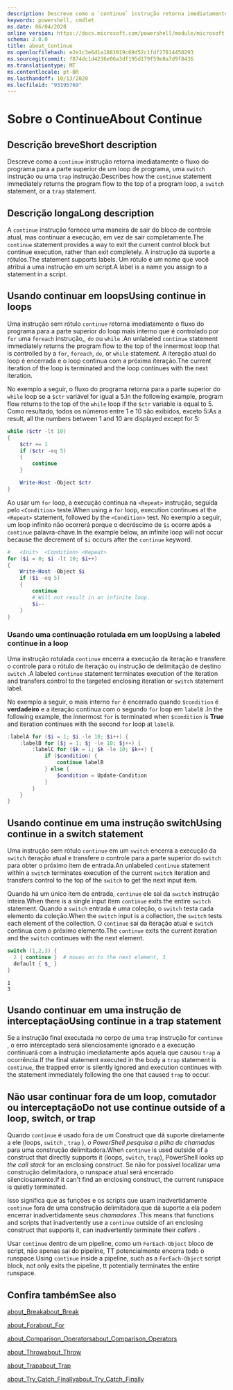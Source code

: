 ```yaml
---
description: Descreve como a `continue` instrução retorna imediatamente o fluxo do programa para a parte superior de um loop de programa, uma `switch` instrução ou uma `trap` instrução.
keywords: powershell, cmdlet
ms.date: 06/04/2020
online version: https://docs.microsoft.com/powershell/module/microsoft.powershell.core/about/about_continue?view=powershell-6&WT.mc_id=ps-gethelp
schema: 2.0.0
title: about_Continue
ms.openlocfilehash: e2e1c3e6d1a1881919c69d52c1fdf27814450293
ms.sourcegitcommit: f874dc1d4236e06a3df195d179f59e0a7d9f8436
ms.translationtype: MT
ms.contentlocale: pt-BR
ms.lasthandoff: 10/13/2020
ms.locfileid: "93195769"
---
```

# <a name="about-continue"></a><span data-ttu-id="6e299-104">Sobre o Continue</span><span class="sxs-lookup"><span data-stu-id="6e299-104">About Continue</span></span>

## <a name="short-description"></a><span data-ttu-id="6e299-105">Descrição breve</span><span class="sxs-lookup"><span data-stu-id="6e299-105">Short description</span></span>

<span data-ttu-id="6e299-106">Descreve como a `continue` instrução retorna imediatamente o fluxo do programa para a parte superior de um loop de programa, uma `switch` instrução ou uma `trap` instrução.</span><span class="sxs-lookup"><span data-stu-id="6e299-106">Describes how the `continue` statement immediately returns the program flow to the top of a program loop, a `switch` statement, or a `trap` statement.</span></span>

## <a name="long-description"></a><span data-ttu-id="6e299-107">Descrição longa</span><span class="sxs-lookup"><span data-stu-id="6e299-107">Long description</span></span>

<span data-ttu-id="6e299-108">A `continue` instrução fornece uma maneira de sair do bloco de controle atual, mas continuar a execução, em vez de sair completamente.</span><span class="sxs-lookup"><span data-stu-id="6e299-108">The `continue` statement provides a way to exit the current control block but continue execution, rather than exit completely.</span></span> <span data-ttu-id="6e299-109">A instrução dá suporte a rótulos.</span><span class="sxs-lookup"><span data-stu-id="6e299-109">The statement supports labels.</span></span>
<span data-ttu-id="6e299-110">Um rótulo é um nome que você atribui a uma instrução em um script.</span><span class="sxs-lookup"><span data-stu-id="6e299-110">A label is a name you assign to a statement in a script.</span></span>

## <a name="using-continue-in-loops"></a><span data-ttu-id="6e299-111">Usando continuar em loops</span><span class="sxs-lookup"><span data-stu-id="6e299-111">Using continue in loops</span></span>

<span data-ttu-id="6e299-112">Uma instrução sem rótulo `continue` retorna imediatamente o fluxo do programa para a parte superior do loop mais interno que é controlado por `for` uma `foreach` instrução,, `do` ou `while` .</span><span class="sxs-lookup"><span data-stu-id="6e299-112">An unlabeled `continue` statement immediately returns the program flow to the top of the innermost loop that is controlled by a `for`, `foreach`, `do`, or `while` statement.</span></span> <span data-ttu-id="6e299-113">A iteração atual do loop é encerrada e o loop continua com a próxima iteração.</span><span class="sxs-lookup"><span data-stu-id="6e299-113">The current iteration of the loop is terminated and the loop continues with the next iteration.</span></span>

<span data-ttu-id="6e299-114">No exemplo a seguir, o fluxo do programa retorna para a parte superior do `while` loop se a `$ctr` variável for igual a 5.</span><span class="sxs-lookup"><span data-stu-id="6e299-114">In the following example, program flow returns to the top of the `while` loop if the `$ctr` variable is equal to 5.</span></span> <span data-ttu-id="6e299-115">Como resultado, todos os números entre 1 e 10 são exibidos, exceto 5:</span><span class="sxs-lookup"><span data-stu-id="6e299-115">As a result, all the numbers between 1 and 10 are displayed except for 5:</span></span>

```powershell
while ($ctr -lt 10)
{
    $ctr += 1
    if ($ctr -eq 5)
    {
        continue
    }

    Write-Host -Object $ctr
}
```

<span data-ttu-id="6e299-116">Ao usar um `for` loop, a execução continua na `<Repeat>` instrução, seguida pelo `<Condition>` teste.</span><span class="sxs-lookup"><span data-stu-id="6e299-116">When using a `for` loop, execution continues at the `<Repeat>` statement, followed by the `<Condition>` test.</span></span> <span data-ttu-id="6e299-117">No exemplo a seguir, um loop infinito não ocorrerá porque o decréscimo de `$i` ocorre após a `continue` palavra-chave.</span><span class="sxs-lookup"><span data-stu-id="6e299-117">In the example below, an infinite loop will not occur because the decrement of `$i` occurs after the `continue` keyword.</span></span>

```powershell
#   <Init>  <Condition> <Repeat>
for ($i = 0; $i -lt 10; $i++)
{
    Write-Host -Object $i
    if ($i -eq 5)
    {
        continue
        # Will not result in an infinite loop.
        $i--
    }
}
```

### <a name="using-a-labeled-continue-in-a-loop"></a><span data-ttu-id="6e299-118">Usando uma continuação rotulada em um loop</span><span class="sxs-lookup"><span data-stu-id="6e299-118">Using a labeled continue in a loop</span></span>

<span data-ttu-id="6e299-119">Uma instrução rotulada `continue` encerra a execução da iteração e transfere o controle para o rótulo de iteração ou instrução de delimitação de destino `switch` .</span><span class="sxs-lookup"><span data-stu-id="6e299-119">A labeled `continue` statement terminates execution of the iteration and transfers control to the targeted enclosing iteration or `switch` statement label.</span></span>

<span data-ttu-id="6e299-120">No exemplo a seguir, o mais interno `for` é encerrado quando `$condition` é **verdadeiro** e a iteração continua com o segundo `for` loop em `labelB` .</span><span class="sxs-lookup"><span data-stu-id="6e299-120">In the following example, the innermost `for` is terminated when `$condition` is **True** and iteration continues with the second `for` loop at `labelB`.</span></span>

```powershell
:labelA for ($i = 1; $i -le 10; $i++) {
    :labelB for ($j = 1; $j -le 10; $j++) {
        :labelC for ($k = 1; $k -le 10; $k++) {
            if ($condition) {
                continue labelB
            } else {
                $condition = Update-Condition
            }
        }
    }
}
```

## <a name="using-continue-in-a-switch-statement"></a><span data-ttu-id="6e299-121">Usando continue em uma instrução switch</span><span class="sxs-lookup"><span data-stu-id="6e299-121">Using continue in a switch statement</span></span>

<span data-ttu-id="6e299-122">Uma instrução sem rótulo `continue` em um `switch` encerra a execução da `switch` iteração atual e transfere o controle para a parte superior do `switch` para obter o próximo item de entrada.</span><span class="sxs-lookup"><span data-stu-id="6e299-122">An unlabeled `continue` statement within a `switch` terminates execution of the current `switch` iteration and transfers control to the top of the `switch` to get the next input item.</span></span>

<span data-ttu-id="6e299-123">Quando há um único item de entrada, `continue` ele sai da `switch` instrução inteira.</span><span class="sxs-lookup"><span data-stu-id="6e299-123">When there is a single input item `continue` exits the entire `switch` statement.</span></span>
<span data-ttu-id="6e299-124">Quando a `switch` entrada é uma coleção, o `switch` testa cada elemento da coleção.</span><span class="sxs-lookup"><span data-stu-id="6e299-124">When the `switch` input is a collection, the `switch` tests each element of the collection.</span></span> <span data-ttu-id="6e299-125">O `continue` sai da iteração atual e `switch` continua com o próximo elemento.</span><span class="sxs-lookup"><span data-stu-id="6e299-125">The `continue` exits the current iteration and the `switch` continues with the next element.</span></span>

```powershell
switch (1,2,3) {
  2 { continue }  # moves on to the next element, 3
  default { $_ }
}
```

```Output
1
3
```

## <a name="using-continue-in-a-trap-statement"></a><span data-ttu-id="6e299-126">Usando continuar em uma instrução de interceptação</span><span class="sxs-lookup"><span data-stu-id="6e299-126">Using continue in a trap statement</span></span>

<span data-ttu-id="6e299-127">Se a instrução final executada no corpo de uma `trap` instrução for `continue` , o erro interceptado será silenciosamente ignorado e a execução continuará com a instrução imediatamente após aquela que causou `trap` a ocorrência.</span><span class="sxs-lookup"><span data-stu-id="6e299-127">If the final statement executed in the body a `trap` statement is `continue`, the trapped error is silently ignored and execution continues with the statement immediately following the one that caused `trap` to occur.</span></span>

## <a name="do-not-use-continue-outside-of-a-loop-switch-or-trap"></a><span data-ttu-id="6e299-128">Não usar continuar fora de um loop, comutador ou interceptação</span><span class="sxs-lookup"><span data-stu-id="6e299-128">Do not use continue outside of a loop, switch, or trap</span></span>

<span data-ttu-id="6e299-129">Quando `continue` é usado fora de um Construct que dá suporte diretamente a ele (loops, `switch` , `trap` ), _o PowerShell pesquisa a pilha de chamadas_ para uma construção delimitadora.</span><span class="sxs-lookup"><span data-stu-id="6e299-129">When `continue` is used outside of a construct that directly supports it (loops, `switch`, `trap`), PowerShell looks _up the call stack_ for an enclosing construct.</span></span> <span data-ttu-id="6e299-130">Se não for possível localizar uma construção delimitadora, o runspace atual será encerrado silenciosamente.</span><span class="sxs-lookup"><span data-stu-id="6e299-130">If it can't find an enclosing construct, the current runspace is quietly terminated.</span></span>

<span data-ttu-id="6e299-131">Isso significa que as funções e os scripts que usam inadvertidamente `continue` fora de uma construção delimitadora que dá suporte a ela podem encerrar inadvertidamente seus _chamadores_ .</span><span class="sxs-lookup"><span data-stu-id="6e299-131">This means that functions and scripts that inadvertently use a `continue` outside of an enclosing construct that supports it, can inadvertently terminate their _callers_ .</span></span>

<span data-ttu-id="6e299-132">Usar `continue` dentro de um pipeline, como um `ForEach-Object` bloco de script, não apenas sai do pipeline, TT potencialmente encerra todo o runspace.</span><span class="sxs-lookup"><span data-stu-id="6e299-132">Using `continue` inside a pipeline, such as a `ForEach-Object` script block, not only exits the pipeline, tt potentially terminates the entire runspace.</span></span>

## <a name="see-also"></a><span data-ttu-id="6e299-133">Confira também</span><span class="sxs-lookup"><span data-stu-id="6e299-133">See also</span></span>

[<span data-ttu-id="6e299-134">about_Break</span><span class="sxs-lookup"><span data-stu-id="6e299-134">about_Break</span></span>](about_Break.md)

[<span data-ttu-id="6e299-135">about_For</span><span class="sxs-lookup"><span data-stu-id="6e299-135">about_For</span></span>](about_For.md)

[<span data-ttu-id="6e299-136">about_Comparison_Operators</span><span class="sxs-lookup"><span data-stu-id="6e299-136">about_Comparison_Operators</span></span>](about_Comparison_Operators.md)

[<span data-ttu-id="6e299-137">about_Throw</span><span class="sxs-lookup"><span data-stu-id="6e299-137">about_Throw</span></span>](about_Throw.md)

[<span data-ttu-id="6e299-138">about_Trap</span><span class="sxs-lookup"><span data-stu-id="6e299-138">about_Trap</span></span>](about_Trap.md)

[<span data-ttu-id="6e299-139">about_Try_Catch_Finally</span><span class="sxs-lookup"><span data-stu-id="6e299-139">about_Try_Catch_Finally</span></span>](about_Try_Catch_Finally.md)
